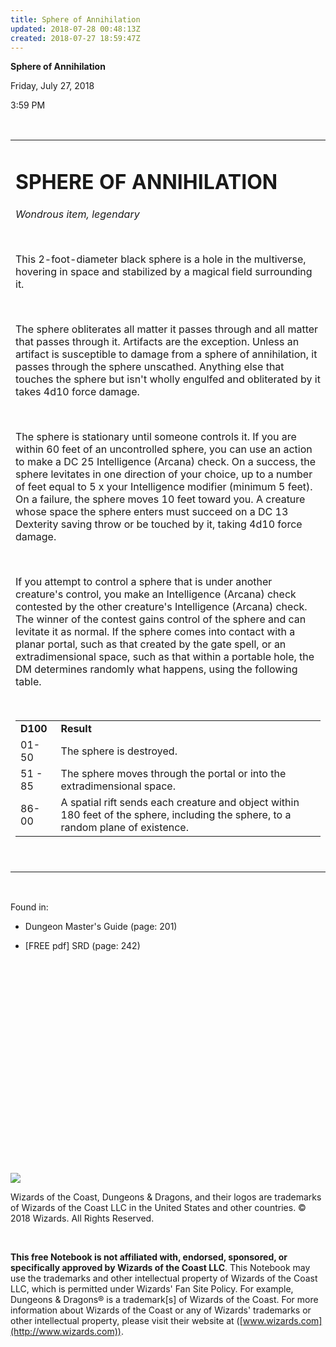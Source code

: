 ```yaml
---
title: Sphere of Annihilation
updated: 2018-07-28 00:48:13Z
created: 2018-07-27 18:59:47Z
---
```


**Sphere of Annihilation**

Friday, July 27, 2018

3:59 PM

 

<table><tbody><tr class="odd"><td><h1 id="sphere-of-annihilation"><strong>SPHERE OF ANNIHILATION</strong></h1><p><em>Wondrous item, legendary</em></p><p> </p><p>This 2-foot-diameter black sphere is a hole in the multiverse, hovering in space and stabilized by a magical field surrounding it.</p><p> </p><p>The sphere obliterates all matter it passes through and all matter that passes through it. Artifacts are the exception. Unless an artifact is susceptible to damage from a sphere of annihilation, it passes through the sphere unscathed. Anything else that touches the sphere but isn't wholly engulfed and obliterated by it takes 4d10 force damage.</p><p> </p><p>The sphere is stationary until someone controls it. If you are within 60 feet of an uncontrolled sphere, you can use an action to make a DC 25 Intelligence (Arcana) check. On a success, the sphere levitates in one direction of your choice, up to a number of feet equal to 5 x your Intelligence modifier (minimum 5 feet). On a failure, the sphere moves 10 feet toward you. A creature whose space the sphere enters must succeed on a DC 13 Dexterity saving throw or be touched by it, taking 4d10 force damage.</p><p> </p><p>If you attempt to control a sphere that is under another creature's control, you make an Intelligence (Arcana) check contested by the other creature's Intelligence (Arcana) check. The winner of the contest gains control of the sphere and can levitate it as normal. If the sphere comes into contact with a planar portal, such as that created by the gate spell, or an extradimensional space, such as that within a portable hole, the DM determines randomly what happens, using the following table.</p><p> </p><table><tbody><tr class="odd"><td><strong>D100</strong></td><td><strong>Result</strong></td></tr><tr class="even"><td>01-50</td><td>The sphere is destroyed.</td></tr><tr class="odd"><td>51 - 85</td><td>The sphere moves through the portal or into the extradimensional space.</td></tr><tr class="even"><td>86-00</td><td>A spatial rift sends each creature and object within 180 feet of the sphere, including the sphere, to a random plane of existence.</td></tr></tbody></table><p> </p></td></tr></tbody></table>

 

Found in:

-   Dungeon Master's Guide (page: 201)

-   \[FREE pdf\] SRD (page: 242)

 

 

 

 

 

 

 

 

 

 

 

![](tmp\media\image1.png)

Wizards of the Coast, Dungeons & Dragons, and their logos are trademarks of Wizards of the Coast LLC in the United States and other countries. © 2018 Wizards. All Rights Reserved.

 

**This free Notebook is not affiliated with, endorsed, sponsored, or specifically approved by Wizards of the Coast LLC**. This Notebook may use the trademarks and other intellectual property of Wizards of the Coast LLC, which is permitted under Wizards' Fan Site Policy. For example, Dungeons & Dragons® is a trademark\[s\] of Wizards of the Coast. For more information about Wizards of the Coast or any of Wizards' trademarks or other intellectual property, please visit their website at ([www.wizards.com](http://www.wizards.com)).
